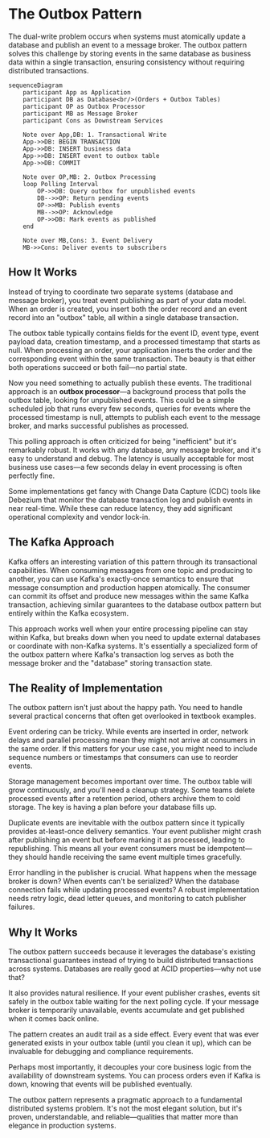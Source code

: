 # The Outbox Pattern

The dual-write problem occurs when systems must atomically update a database and publish an event to a message broker. The outbox pattern solves this challenge by storing events in the same database as business data within a single transaction, ensuring consistency without requiring distributed transactions.

``` mermaid
sequenceDiagram
    participant App as Application
    participant DB as Database<br/>(Orders + Outbox Tables)
    participant OP as Outbox Processor
    participant MB as Message Broker
    participant Cons as Downstream Services

    Note over App,DB: 1. Transactional Write
    App->>DB: BEGIN TRANSACTION
    App->>DB: INSERT business data
    App->>DB: INSERT event to outbox table
    App->>DB: COMMIT

    Note over OP,MB: 2. Outbox Processing
    loop Polling Interval
        OP->>DB: Query outbox for unpublished events
        DB-->>OP: Return pending events
        OP->>MB: Publish events
        MB-->>OP: Acknowledge
        OP->>DB: Mark events as published
    end

    Note over MB,Cons: 3. Event Delivery
    MB->>Cons: Deliver events to subscribers
```


## How It Works

Instead of trying to coordinate two separate systems (database and message broker), you treat event publishing as part of your data model. When an order is created, you insert both the order record and an event record into an "outbox" table, all within a single database transaction.

The outbox table typically contains fields for the event ID, event type, event payload data, creation timestamp, and a processed timestamp that starts as null. When processing an order, your application inserts the order and the corresponding event within the same transaction. The beauty is that either both operations succeed or both fail—no partial state.

Now you need something to actually publish these events. The traditional approach is an **outbox processor**—a background process that polls the outbox table, looking for unpublished events. This could be a simple scheduled job that runs every few seconds, queries for events where the processed timestamp is null, attempts to publish each event to the message broker, and marks successful publishes as processed.

This polling approach is often criticized for being "inefficient" but it's remarkably robust. It works with any database, any message broker, and it's easy to understand and debug. The latency is usually acceptable for most business use cases—a few seconds delay in event processing is often perfectly fine.

Some implementations get fancy with Change Data Capture (CDC) tools like Debezium that monitor the database transaction log and publish events in near real-time. While these can reduce latency, they add significant operational complexity and vendor lock-in.

## The Kafka Approach

Kafka offers an interesting variation of this pattern through its transactional capabilities. When consuming messages from one topic and producing to another, you can use Kafka's exactly-once semantics to ensure that message consumption and production happen atomically. The consumer can commit its offset and produce new messages within the same Kafka transaction, achieving similar guarantees to the database outbox pattern but entirely within the Kafka ecosystem.

This approach works well when your entire processing pipeline can stay within Kafka, but breaks down when you need to update external databases or coordinate with non-Kafka systems. It's essentially a specialized form of the outbox pattern where Kafka's transaction log serves as both the message broker and the "database" storing transaction state.

## The Reality of Implementation

The outbox pattern isn't just about the happy path. You need to handle several practical concerns that often get overlooked in textbook examples.

Event ordering can be tricky. While events are inserted in order, network delays and parallel processing mean they might not arrive at consumers in the same order. If this matters for your use case, you might need to include sequence numbers or timestamps that consumers can use to reorder events.

Storage management becomes important over time. The outbox table will grow continuously, and you'll need a cleanup strategy. Some teams delete processed events after a retention period, others archive them to cold storage. The key is having a plan before your database fills up.

Duplicate events are inevitable with the outbox pattern since it typically provides at-least-once delivery semantics. Your event publisher might crash after publishing an event but before marking it as processed, leading to republishing. This means all your event consumers must be idempotent—they should handle receiving the same event multiple times gracefully.

Error handling in the publisher is crucial. What happens when the message broker is down? When events can't be serialized? When the database connection fails while updating processed events? A robust implementation needs retry logic, dead letter queues, and monitoring to catch publisher failures.

## Why It Works

The outbox pattern succeeds because it leverages the database's existing transactional guarantees instead of trying to build distributed transactions across systems. Databases are really good at ACID properties—why not use that?

It also provides natural resilience. If your event publisher crashes, events sit safely in the outbox table waiting for the next polling cycle. If your message broker is temporarily unavailable, events accumulate and get published when it comes back online.

The pattern creates an audit trail as a side effect. Every event that was ever generated exists in your outbox table (until you clean it up), which can be invaluable for debugging and compliance requirements.

Perhaps most importantly, it decouples your core business logic from the availability of downstream systems. You can process orders even if Kafka is down, knowing that events will be published eventually.

The outbox pattern represents a pragmatic approach to a fundamental distributed systems problem. It's not the most elegant solution, but it's proven, understandable, and reliable—qualities that matter more than elegance in production systems.
